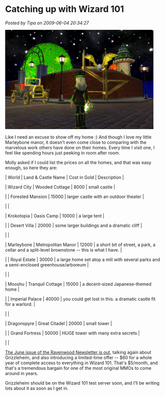 # Catching up with Wizard 101

*Posted by Tipa on 2009-06-04 20:34:27*

![The park in front of my Marleybone home (under construction)](../../../uploads/2009/06/wizardgraphicalclient-2009-06-04-20-24-30-91.jpg "The park in front of my Marleybone home (under construction)")

Like I need an excuse to show off my home :) And though I love my little Marleybone manor, it doesn't even come close to comparing with the marvelous work others have done on their homes. Every time I visit one, I feel like spending hours just peeking in room after room.

Molly asked if I could list the prices on all the homes, and that was easy enough, so here they are:





| World | Land & Castle Name | Cost in Gold | Description |


| Wizard City | Wooded Cottage | 8000 | small castle |

|  | Forested Mansion | 15000 | larger castle with an outdoor theater |

|  |


| Krokotopia | Oasis Camp | 10000 | a large tent |

|  | Desert Villa | 20000 | some larger buildings and a dramatic cliff |

|  |


| Marleybone | Metropolitan Manor | 12000 | a short bit of street, a park, a cellar and a split-level brownstone -- this is what I have. |

|  | Royal Estate | 30000 | a large home set atop a mill with several parks and a semi-enclosed greenhouse/arboreum |

|  |


| Mooshu | Tranquil Cottage | 15000 | a decent-sized Japanese-themed home |

|  | Imperial Palace | 40000 | you could get lost in this. a dramatic castle fit for a warlord. |

|  |


| Dragonspyre | Great Citadel | 20000 | small tower |

|  | Grand Fortress | 50000 | HUGE tower with many extra secrets |

|  |




[The June issue of the Ravenwood Newsletter is out](https://www.wizard101.com/site/home2/wizard101/page_8ad6a40421866c5001219ce593a45757), talking again about Grizzleheim, and also introducing a limited-time offer -- $60 for a whole year of complete access to everything in Wizard 101. That's $5/month, and that's a tremendous bargain for one of the most original MMOs to come around in years.

Grizzleheim should be on the Wizard 101 test server soon, and I'll be writing lots about it as soon as I get in.

